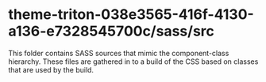 # theme-triton-038e3565-416f-4130-a136-e7328545700c/sass/src

This folder contains SASS sources that mimic the component-class hierarchy. These files
are gathered in to a build of the CSS based on classes that are used by the build.
